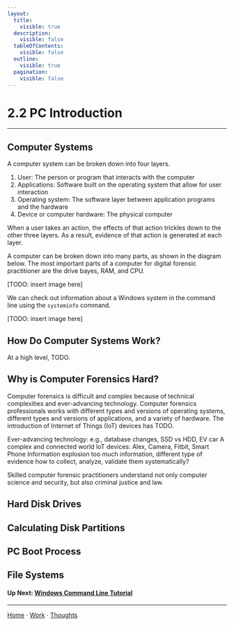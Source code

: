 ```yaml
---
layout:
  title:
    visible: true
  description:
    visible: false
  tableOfContents:
    visible: false
  outline:
    visible: true
  pagination:
    visible: false
---
```


# 2.2 PC Introduction

***

## Computer Systems

A computer system can be broken down into four layers. 
1. User: The person or program that interacts with the computer
2. Applications: Software built on the operating system that allow for user interaction
3. Operating system: The software layer between application programs and the hardware
4. Device or computer hardware: The physical computer

When a user takes an action, the effects of that action trickles down to the other three layers. As a result, evidence of that action is generated at each layer. 

A computer can be broken down into many parts, as shown in the diagram below. The most important parts of a computer for digital forensic practitioner are the drive bayes, RAM, and CPU.

[TODO: insert image here]

We can check out information about a Windows system in the command line using the `systeminfo` command.

[TODO: insert image here]

## How Do Computer Systems Work?

At a high level, TODO.

## Why is Computer Forensics Hard?

Computer forensics is difficult and complex because of technical complexities and ever-advancing technology. Computer forensics professionals works with different types and versions of operating systems, different types and versions of applications, and a variety of hardware. The introduction of Internet of Things (IoT) devices has TODO. 

Ever-advancing technology: e.g., database changes, SSD vs HDD, EV car
A complex and connected world
IoT devices: Alex, Camera, Fitbit, Smart Phone
Information explosion
too much information, different type of evidence
how to collect, analyze, validate them systematically?

Skilled computer forensic practitioners understand not only computer science and security, but also criminal justice and law.

## Hard Disk Drives

## Calculating Disk Partitions

## PC Boot Process

## File Systems

#### Up Next: [Windows Command Line Tutorial](2.3-windows-command-line-tutorial.md)

***

[Home](https://sophiecchen.gitbook.io/sophie-chen) ⋅ [Work](https://sophiecchen.gitbook.io/sophie-chen/work) ⋅ [Thoughts](https://sophiecchen.gitbook.io/sophie-chen/thoughts)
